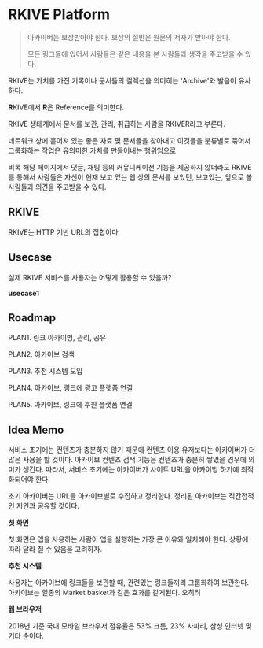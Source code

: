 # RKIVE Platform

> 아카이버는 보상받아야 한다. 보상의 절반은 원문의 저자가 받아야 한다.
>
> 모든 링크들에 있어서 사람들은 같은 내용을 본 사람들과 생각을 주고받을 수 있다. 



RKIVE는 가치를 가진 기록이나 문서들의 컬렉션을 의미히는 'Archive'와 발음이 유사하다. 

**R**KIVE에서 **R**은 Reference를 의미한다.

RKIVE 생태계에서 문서를 보관, 관리, 취급하는 사람을 RKIVER라고 부른다.



네트워크 상에 흩어져 있는 좋은 자료 및 문서들을 찾아내고 이것들을 분류별로 묶어서 그룹화하는 작업은 유의미한 가치를 만들어내는 행위임으로  



비록 해당 페이지에서 댓글, 채팅 등의 커뮤니케이션 기능을 제공하지 않더라도 RKIVE를 통해서 사람들은 자신이 현재 보고 있는 웹 상의 문서를 보았던, 보고있는, 앞으로 볼 사람들과 의견을 주고받을 수 있다. 



## RKIVE

RKIVE는 HTTP 기반 URL의 집합이다.





## Usecase

실제 RKIVE 서비스를 사용자는 어떻게 활용할 수 있을까?



**usecase1**





## Roadmap

PLAN1. 링크 아카이빙, 관리, 공유

PLAN2. 아카이브 검색

PLAN3. 추천 시스템 도입

PLAN4. 아카이브, 링크에 광고 플랫폼 연결

PLAN5. 아카이브, 링크에 후원 플랫폼 연결



## Idea Memo

서비스 초기에는 컨텐츠가 충분하지 않기 때문에 컨텐츠 이용 유저보다는 아카이버가 더 많은 사용을 할 것이다. 아카이브 컨텐츠 검색 기능은 컨텐츠가 충분히 쌓였을 경우에 의미가 생긴다. 따라서, 서비스 초기에는 아카이버가 사이트 URL을 아카이빙 하기에 최적화되어야 한다.



초기 아카이버는 URL을 아카이브별로 수집하고 정리한다. 정리된 아카이브는 직간접적인 지인과 공유할 것이다.



**첫 화면**

첫 화면은 앱을 사용하는 사람이 앱을 실행하는 가장 큰 이유와 일치해야 한다. 상황에 따라 달라 질 수 있음을 고려하자.



**추천 시스템**

사용자는 아카이브에 링크들을 보관할 때, 관련있는 링크들끼리 그룹화하여 보관한다. 아카이브는 일종의 Market basket과 같은 효과를 같게된다. 오히려 



**웹 브라우저**

2018년 기준 국내 모바일 브라우저 점유율은 53% 크롬, 23% 사파리, 삼성 인터넷 및 기타 순이다.